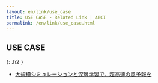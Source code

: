 ```yaml
---
layout: en/link/use_case
title: USE CASE - Related Link | ABCI
permalink: /en/link/use_case.html
---
```



## USE CASE
{: .h2 }

<ul id="news_ul">
<li class="news"><a href="./use_case01.html" class="interview_link">大規模シミュレーションと深層学習で、超高速の風予報を</a></li>
</ul>
